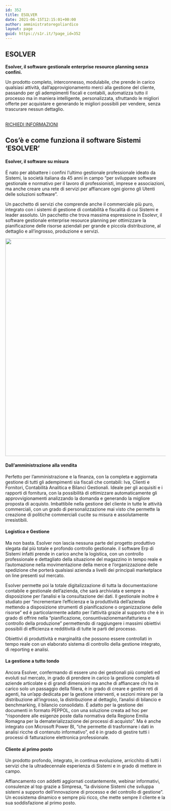 ```yaml
---
id: 352
title: ESOLVER
date: 2021-06-15T12:15:01+00:00
author: amministratoregoliardico
layout: page
guid: https://s1r.it/?page_id=352
---
```

## ESOLVER

**Esolver, il software gestionale enterprise resource planning senza confini.** 

Un prodotto completo, interconnesso, modulabile, che prende in carico qualsiasi attività, dall&#8217;approvigionamento merci alla gestione del cliente, passando per gli adempimenti fiscali e contabili, automatizza tutto il processo ma in maniera intelligente, personalizzata, sfruttando le migliori offerte per acquistare e generando le migliori possibili per vendere, senza trascurare nessun dettaglio.

<a href="mailto:marketing@s1r.it" role="button"><br /> RICHIEDI INFORMAZIONI<br /> </a>

## Cos’è e come funziona il software Sistemi ‘ESOLVER’

#### Esolver, il software su misura

É nato per abbattere i confini l&#8217;ultimo gestionale professionale ideato da Sistemi, la società italiana da 45 anni in campo &#8220;per sviluppare software gestionale e normativo per il lavoro di professionisti, imprese e associazioni, ma anche creare una rete di servizi per affiancare ogni giorno gli Utenti delle soluzioni software&#8221;.

Un pacchetto di servizi che comprende anche il commerciale più puro, integrato con i sistemi di gestione di contabilità e fiscalità di cui Sistemi e leader assoluto. Un pacchetto che trova massima espressione in Esolevr, il software gestionale enterprise resource planning per ottimizzare la pianificazione delle risorse aziendali per grande e piccola distribuzione, al dettaglio e all&#8217;ingrosso, produzione e servizi.

<img width="1024" height="683" src="https://s1r.it/wp-content/uploads/2021/07/manager-calculates-about-the-company-finances-by-p-DFPV99F-1-1024x683.jpg" alt="" loading="lazy" srcset="https://s1r.it/wp-content/uploads/2021/07/manager-calculates-about-the-company-finances-by-p-DFPV99F-1-1024x683.jpg 1024w, https://s1r.it/wp-content/uploads/2021/07/manager-calculates-about-the-company-finances-by-p-DFPV99F-1-300x200.jpg 300w, https://s1r.it/wp-content/uploads/2021/07/manager-calculates-about-the-company-finances-by-p-DFPV99F-1-768x512.jpg 768w, https://s1r.it/wp-content/uploads/2021/07/manager-calculates-about-the-company-finances-by-p-DFPV99F-1-1536x1024.jpg 1536w, https://s1r.it/wp-content/uploads/2021/07/manager-calculates-about-the-company-finances-by-p-DFPV99F-1.jpg 1680w" sizes="(max-width: 1024px) 100vw, 1024px" /> 

#### Dall&#8217;amministrazione alla vendita

Perfetto per l&#8217;amministrazione e la finanza, con la completa e aggiornata gestione di tutti gli adempimenti sia fiscali che contabili: Iva, Clienti e Fornitori, Contabilità Analitica e Bilanci Gestionali. Ideale per gli acquisiti e i rapporti di fornitura, con la possibilità di ottimizzare automaticamente gli approvvigionamenti analizzando la domanda e generando la migliore proposta di acquisto. Imbattibile nella gestione del cliente in tutte le attività commerciali, con un grado di personalizzazione mai visto che permette la creazione di politiche commerciali cucite su misura e assolutamente irresistibili.

#### Logistica e Gestione

Ma non basta. Esolver non lascia nessuna parte del progetto produttivo slegata dal più totale e profondo controllo gestionale. il software Erp di Sistemi infatti prende in carico anche la logistica, con un controllo professionale e dettagliato della situazione del magazzino in tempo reale e l’automazione nella movimentazione della merce e l’organizzazione delle spedizione che porterà qualsiasi azienda a livelli dei principali marketplace on line presenti sul mercato.

Esolver permette poi la totale digitalizzazione di tutta la documentazione contabile e gestionale dell’azienda, che sarà archiviata e sempre a disposizione per l&#8217;analisi e la consultazione dei dati. Il gestionale inoltre è studiato per &#8220;incrementare l’efficienza e la produttività dell’azienda mettendo a disposizione strumenti di pianificazione o organizzazione delle risorse&#8221; ed è particolarmente adatto per l&#8217;attività grazie al supporto che è in grado di offrire nella &#8220;pianificazione, consuntivazionemanifatturiera e controllo della produzione&#8221; permettendo di raggiungere i massimi obiettivi possibili di efficienza e redditività di tutte le parti del processo.

Obiettivi di produttività e marginalità che possono essere controllati in tempo reale con un elaborato sistema di controllo della gestione integrato, di reporting e analisi.

#### La gestione a tutto tondo

Ancora Esolver, confermando di essere uno dei gestionali più completi ed evoluti sul mercato, in grado di prendere in carico la gestione completa di aziende articolate e di grandi dimensioni ma anche di affiancare chi ha in carico solo un passaggio della filiera, è in grado di creare e gestire reti di agenti, ha un&#8217;app dedicata per la gestione interventi, e sezioni mirare per la distribuzione all&#8217;ingrosso, la distribuzione al dettaglio, l&#8217;analisi di bilancio e benchmarking, il bilancio consolidato. É adatto per la gestione dei documenti in formato PEPPOL, con una soluzione creata ad hoc per &#8220;rispondere alle esigenze poste dalla normativa della Regione Emilia Romagna per la dematerializzazione dei processi di acquisto&#8221;. Ma è anche integrato con Microsoft Power BI, &#8220;che permette di trasformare i dati in analisi ricche di contenuto informativo&#8221;, ed è in grado di gestire tutti i processi di fatturazione elettronica professionale.

#### Cliente al primo posto

<p style="text-align: left;">
  Un prodotto profondo, integrato, in continua evoluzione, arricchito di tutti i servizi che la ultradecennale esperienza di Sistemi e in grado di mettere in campo. 
</p>

<p style="text-align: left;">
  Affiancamento con addetti aggiornati costantemente, webinar informativi, consulenze al top grazie a Simpresa, &#8220;la divisione Sistemi che sviluppa sistemi a supporto dell’innovazione di processo e del controllo di gestione&#8221;. Un ecosistema dinamico e sempre più ricco, che mette sempre il cliente e la sua soddisfazione al primo posto.
</p>